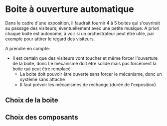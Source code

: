 # Boite à ouverture automatique

Dans le cadre d'une exposition, il faudrait fournir 4 à 5 boites qui s'ouvrirait au passage des visiteurs, éventuellement avec une petite musique.
A priori chaque boite est autonome, à voir si un orchestrateur peut être utile, par exemple pour attirer le regard des visiteurs.

A prendre en compte:
- Il est certain que des visiteurs vont toucher et même forcer l'ouverture de la boite, donc
 Le mécanisme doit être solide mais pas forcément la boite qui peut être remplacé
   - La boite doit pouvoir être ouverte sans forcer le mécanisme, donc un système sans attache
   - Il faut prévoir les mécanismes de rechange (durée de l'exposition)


## Choix de la boite


## Choix des composants





